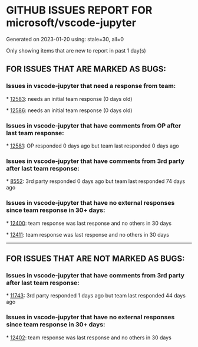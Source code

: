 
# GITHUB ISSUES REPORT FOR microsoft/vscode-jupyter


Generated on 2023-01-20 using: stale=30, all=0


Only showing items that are new to report in past 1 day(s)


## FOR ISSUES THAT ARE MARKED AS BUGS:


### Issues in vscode-jupyter that need a response from team:


\* [12583](https://github.com/microsoft/vscode-jupyter/issues/12583 "Data Viewer doesn't show unique values when dataframe has duplicate column names"): needs an initial team response (0 days old)

\* [12586](https://github.com/microsoft/vscode-jupyter/issues/12586 "Private configured DevOps NuGet repo blocks package install in Jupyter Notebooks"): needs an initial team response (0 days old)

### Issues in vscode-jupyter that have comments from OP after last team response:


\* [12581](https://github.com/microsoft/vscode-jupyter/issues/12581 "Kernel start fails with /projectfolder/venv path only"): OP responded 0 days ago but team last responded 0 days ago

### Issues in vscode-jupyter that have comments from 3rd party after last team response:


\* [8552](https://github.com/microsoft/vscode-jupyter/issues/8552 "Add support for ipywidgets 8"): 3rd party responded 0 days ago but team last responded 74 days ago

### Issues in vscode-jupyter that have no external responses since team response in 30+ days:


\* [12400](https://github.com/microsoft/vscode-jupyter/issues/12400 "SSO Authentication Remote Jupyter"): team response was last response and no others in 30 days

\* [12411](https://github.com/microsoft/vscode-jupyter/issues/12411 "Jupyter Lab on SSH"): team response was last response and no others in 30 days

---

## FOR ISSUES THAT ARE NOT MARKED AS BUGS:


### Issues in vscode-jupyter that have comments from 3rd party after last team response:


\* [11743](https://github.com/microsoft/vscode-jupyter/issues/11743 "Enable Active Cell Background and Inactive Cell Borders in Python Editor"): 3rd party responded 1 days ago but team last responded 44 days ago

### Issues in vscode-jupyter that have no external responses since team response in 30+ days:


\* [12402](https://github.com/microsoft/vscode-jupyter/issues/12402 "disappearing buttons"): team response was last response and no others in 30 days
